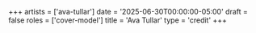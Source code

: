 +++
artists = ['ava-tullar']
date = '2025-06-30T00:00:00-05:00'
draft = false
roles = ['cover-model']
title = 'Ava Tullar'
type = 'credit'
+++
